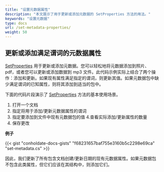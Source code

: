```yaml
---
title: "设置元数据属性"
description: "本文展示了用于更新或添加元数据的 SetProperties 方法的用法。"
keywords: "设置元数据"
type: docs
url: /set-metadata-properties/
weight: 50
---
```


## 更新或添加满足谓词的元数据属性

[SetProperties](https://apireference.groupdocs.com/net/metadata/groupdocs.metadata/metadata/methods/setproperties) 用于更新或添加元数据。您可以轻松地将元数据添加到照片、pdf，或者您可以更新或添加数据到 mp3 文件。此代码示例实际上结合了两个操作：添加和更新。如果现有属性满足指定的谓词，则更新其值。如果元数据包中缺少满足谓词的已知属性，则将其添加到适当的包中。

下面的代码片段演示了 [SetProperties](https://apireference.groupdocs.com/net/metadata/groupdocs.metadata/metadata/methods/setproperties) 方法的基本使用场景。

1. 打开一个文档
2. 指定将用于添加/更新元数据属性的谓词
3. 指定要添加到文件中现有元数据包的值
4.查看实际添加/更新属性的数量
5. 保存更改


**例子**

{{< gist "conholdate-docs-gists" "f68231657baf755e3160b5c2298e69ca" "set-metadata.cs" >}}

因此，我们更新了所有包含文档创建/更新日期的现有元数据属性。如果元数据包不包含此类属性，但它们应该在其结构中，则添加它们。








